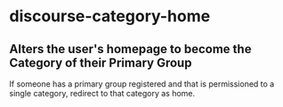 # discourse-category-home
## Alters the user's homepage to become the Category of their Primary Group

If someone has a primary group registered and that is permissioned to a single category, redirect to that category as home.
